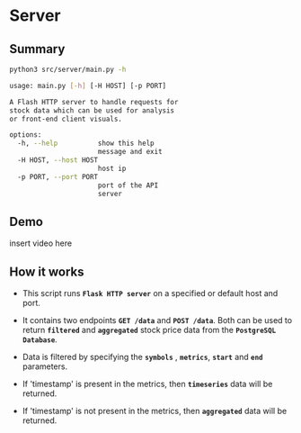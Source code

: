 # Server

## Summary
```bash
python3 src/server/main.py -h

usage: main.py [-h] [-H HOST] [-p PORT]

A Flash HTTP server to handle requests for
stock data which can be used for analysis
or front-end client visuals.

options:
  -h, --help          show this help
                      message and exit
  -H HOST, --host HOST
                      host ip
  -p PORT, --port PORT
                      port of the API
                      server
```

## Demo
insert video here

## How it works
* This script runs **`Flask HTTP server`** on a specified or default host and port.

* It contains two endpoints **`GET /data`** and **`POST /data`**. Both can be used to return **`filtered`**  and **`aggregated`** 
 stock price data from the **`PostgreSQL Database`**.

* Data is filtered by specifying the **`symbols`** 
, **`metrics`**, **`start`** and **`end`** parameters.

* If 'timestamp' is present in the metrics, then **`timeseries`** data will be returned.

* If 'timestamp' is not present in the metrics, then **`aggregated`** data will be returned.


